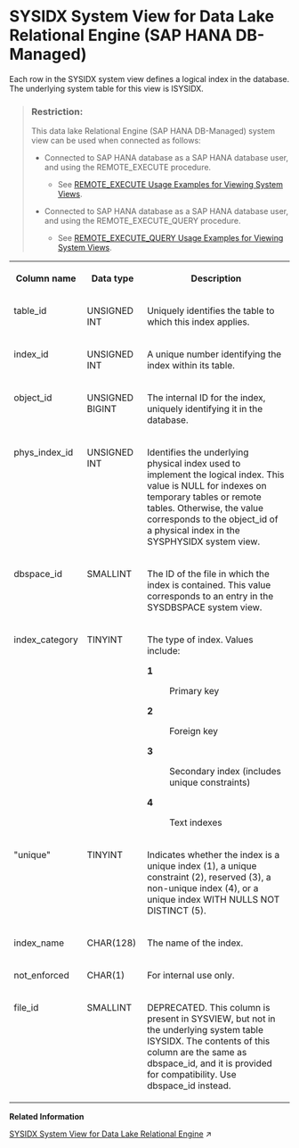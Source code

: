 <!-- loiod4837fc57359426082842b1ba1a855f2 -->

# SYSIDX System View for Data Lake Relational Engine \(SAP HANA DB-Managed\)

Each row in the SYSIDX system view defines a logical index in the database. The underlying system table for this view is ISYSIDX.



> ### Restriction:  
> This data lake Relational Engine \(SAP HANA DB-Managed\) system view can be used when connected as follows:
> 
> -   Connected to SAP HANA database as a SAP HANA database user, and using the REMOTE\_EXECUTE procedure.
> 
>     -   See [REMOTE\_EXECUTE Usage Examples for Viewing System Views](remote-execute-usage-examples-for-viewing-system-views-8b235c7.md).
> 
> -   Connected to SAP HANA database as a SAP HANA database user, and using the REMOTE\_EXECUTE\_QUERY procedure.
> 
>     -   See [REMOTE\_EXECUTE\_QUERY Usage Examples for Viewing System Views](remote-execute-query-usage-examples-for-viewing-system-views-ada51c0.md).




<table>
<tr>
<th valign="top">

Column name



</th>
<th valign="top">

Data type



</th>
<th valign="top">

Description



</th>
</tr>
<tr>
<td valign="top">

table\_id



</td>
<td valign="top">

UNSIGNED INT



</td>
<td valign="top">

Uniquely identifies the table to which this index applies.



</td>
</tr>
<tr>
<td valign="top">

index\_id



</td>
<td valign="top">

UNSIGNED INT



</td>
<td valign="top">

A unique number identifying the index within its table.



</td>
</tr>
<tr>
<td valign="top">

object\_id



</td>
<td valign="top">

UNSIGNED BIGINT



</td>
<td valign="top">

The internal ID for the index, uniquely identifying it in the database.



</td>
</tr>
<tr>
<td valign="top">

phys\_index\_id



</td>
<td valign="top">

UNSIGNED INT



</td>
<td valign="top">

Identifies the underlying physical index used to implement the logical index. This value is NULL for indexes on temporary tables or remote tables. Otherwise, the value corresponds to the object\_id of a physical index in the SYSPHYSIDX system view.



</td>
</tr>
<tr>
<td valign="top">

dbspace\_id



</td>
<td valign="top">

SMALLINT



</td>
<td valign="top">

The ID of the file in which the index is contained. This value corresponds to an entry in the SYSDBSPACE system view.



</td>
</tr>
<tr>
<td valign="top">

index\_category



</td>
<td valign="top">

TINYINT



</td>
<td valign="top">

The type of index. Values include:


<dl>
<dt><b>

1

</b></dt>
<dd>

Primary key



</dd><dt><b>

2

</b></dt>
<dd>

Foreign key



</dd><dt><b>

3

</b></dt>
<dd>

Secondary index \(includes unique constraints\)



</dd><dt><b>

4

</b></dt>
<dd>

Text indexes



</dd>
</dl>



</td>
</tr>
<tr>
<td valign="top">

"unique"



</td>
<td valign="top">

TINYINT



</td>
<td valign="top">

Indicates whether the index is a unique index \(1\), a unique constraint \(2\), reserved \(3\), a non-unique index \(4\), or a unique index WITH NULLS NOT DISTINCT \(5\).



</td>
</tr>
<tr>
<td valign="top">

index\_name



</td>
<td valign="top">

CHAR\(128\)



</td>
<td valign="top">

The name of the index.



</td>
</tr>
<tr>
<td valign="top">

not\_enforced



</td>
<td valign="top">

CHAR\(1\)



</td>
<td valign="top">

For internal use only.



</td>
</tr>
<tr>
<td valign="top">

file\_id



</td>
<td valign="top">

SMALLINT



</td>
<td valign="top">

DEPRECATED. This column is present in SYSVIEW, but not in the underlying system table ISYSIDX. The contents of this column are the same as dbspace\_id, and it is provided for compatibility. Use dbspace\_id instead.



</td>
</tr>
</table>

**Related Information**  


[SYSIDX System View for Data Lake Relational Engine](https://help.sap.com/viewer/19b3964099384f178ad08f2d348232a9/2023_1_QRC/en-US/3be8d99a6c5f10149158a1c4b55629f2.html "Each row in the SYSIDX system view defines a logical index in the database. The underlying system table for this view is ISYSIDX.") :arrow_upper_right:

